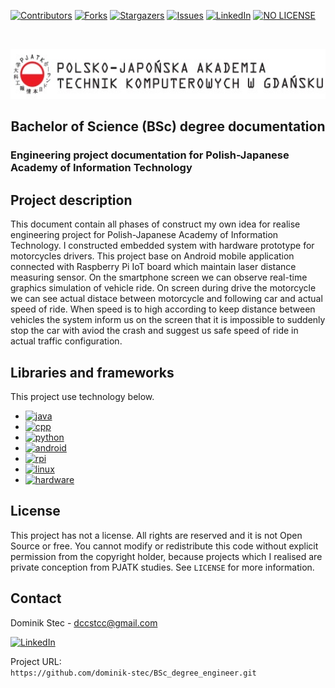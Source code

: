 <!--
*** Thanks for checking out c. If you have a suggestion
*** that would make this better, please fork the repo and create a pull request
*** or simply open an issue with the tag "enhancement".
*** Thanks again! Now go create something AMAZING! :D
-->

<!-- PROJECT SHIELDS -->
<!--
*** I'm using markdown "reference style" links for readability.
*** Reference links are enclosed in brackets [ ] instead of parentheses ( ).
*** See the bottom of this document for the declaration of the reference variables
*** for contributors-url, forks-url, etc. This is an optional, concise syntax you may use.
*** https://www.markdownguide.org/basic-syntax/#reference-style-links
-->

[![Contributors][contributors-shield]][contributors-url]
[![Forks][forks-shield]][forks-url]
[![Stargazers][stars-shield]][stars-url]
[![Issues][issues-shield]][issues-url]
[![LinkedIn][linkedin-shield]][linkedin-url]
[![NO LICENSE][license-shield]][license-url]

<!-- PROJECT LOGO -->
<br />
<p align="center">
  <a href="https://gdansk.pja.edu.pl/pl/">
    <img src="images/logo.jpg" alt="Logo" width="540" height="80">
  </a>

  <h2 align="center">Bachelor of Science (BSc) degree documentation</h2>

  <p align="center">
    <h3> Engineering project documentation for Polish-Japanese Academy of Information Technology </h3>
    <!-- <br />
    <a href="https://github.com/dccstcc/SoftDrive_doc"><strong>» go to DOCUMENT »</strong></a>
    <br />
    <br /> -->
    <!-- <a href="https://github.com/othneildrew/Best-README-Template">View Demo</a>
    ·
    <a href="https://github.com/othneildrew/Best-README-Template/issues">Report Bug</a>
    ·
    <a href="https://github.com/othneildrew/Best-README-Template/issues">Request Feature</a> -->
  </p>
</p>

<!-- ABOUT THE PROJECT -->

## Project description

This document contain all phases of construct my own idea for realise engineering project for Polish-Japanese Academy of Information Technology. I constructed embedded system with hardware prototype for motorcycles drivers. This project base on Android mobile application connected with Raspberry Pi IoT board which maintain laser distance measuring sensor. On the smartphone screen we can observe real-time graphics simulation of vehicle ride. On screen during drive the motorcycle we can see actual distace between motorcycle and following car and actual speed of ride. When speed is to high according to keep distance between vehicles the system inform us on the screen that it is impossible to suddenly stop the car with aviod the crash and suggest us safe speed of ride in actual traffic configuration.

## Libraries and frameworks

This project use technology below.

- [![java][java-shield]][java-url]
- [![cpp][cpp-shield]][cpp-url]
- [![python][python-shield]][python-url]
- [![android][android-shield]][android-url]
- [![rpi][rpi-shield]][rpi-url]
- [![linux][linux-shield]][linux-url]
- [![hardware][hardware-shield]][hardware-url]

<!-- LICENSE -->

## License

This project has not a license.
All rights are reserved and it is not Open Source or free. You cannot modify or redistribute this code without explicit permission from the copyright holder, because projects which I realised are private conception from PJATK studies.
See `LICENSE` for more information.

<!-- CONTACT -->

## Contact

Dominik Stec - dccstcc@gmail.com

[![LinkedIn][linkedin-shield]][linkedin-url]

Project URL:
<br />
`https://github.com/dominik-stec/BSc_degree_engineer.git`

<!-- ACKNOWLEDGEMENTS
## Acknowledgements
* [GitHub Emoji Cheat Sheet](https://www.webpagefx.com/tools/emoji-cheat-sheet)
* [Img Shields](https://shields.io)
* [Choose an Open Source License](https://choosealicense.com)
* [GitHub Pages](https://pages.github.com)
* [Animate.css](https://daneden.github.io/animate.css)
* [Loaders.css](https://connoratherton.com/loaders)
* [Slick Carousel](https://kenwheeler.github.io/slick)
* [Smooth Scroll](https://github.com/cferdinandi/smooth-scroll)
* [Sticky Kit](http://leafo.net/sticky-kit)
* [JVectorMap](http://jvectormap.com)
* [Font Awesome](https://fontawesome.com)

-->

<!-- MARKDOWN LINKS & IMAGES -->
<!-- https://www.markdownguide.org/basic-syntax/#reference-style-links -->

[contributors-shield]: https://img.shields.io/github/contributors/dominik-stec/BSc_degree_engineer.svg?style=for-the-badge
[contributors-url]: https://github.com/dominik-stec/BSc_degree_engineer/graphs/contributors
[forks-shield]: https://img.shields.io/github/forks/dominik-stec/BSc_degree_engineer.svg?style=for-the-badge
[forks-url]: https://github.com/dominik-stec/BSc_degree_engineer/network/members
[stars-shield]: https://img.shields.io/github/stars/dominik-stec/BSc_degree_engineer.svg?style=for-the-badge
[stars-url]: https://github.com/dominik-stec/BSc_degree_engineer/stargazers
[issues-shield]: https://img.shields.io/github/issues/dominik-stec/BSc_degree_engineer.svg?style=for-the-badge
[issues-url]: https://github.com/dominik-stec/BSc_degree_engineer/issues
[license-shield]: https://img.shields.io/badge/License-NONE-orange
[license-url]: https://github.com/dominik-stec/BSc_degree_engineer/blob/master/LICENSE.md
[linkedin-shield]: https://img.shields.io/badge/-LinkedIn-black.svg?style=for-the-badge&logo=linkedin&colorB=555
[linkedin-url]: https://www.linkedin.com/in/dominik-stec
[product-screenshot]: images/screenshot.png
[java-shield]: https://img.shields.io/badge/-Java-red
[java-url]: https://www.java.com/en/
[cpp-shield]: https://img.shields.io/badge/-C++-blue
[cpp-url]: https://isocpp.org/
[python-shield]: https://img.shields.io/badge/-Python-yellow
[python-url]: https://www.python.org/
[android-shield]: https://img.shields.io/badge/-Android-green
[android-url]: https://www.android.com/
[rpi-shield]: https://img.shields.io/badge/-RaspberryPI-pink
[rpi-url]: https://www.raspberrypi.com/products/raspberry-pi-4-model-b/
[linux-shield]: https://img.shields.io/badge/-Linux-white
[linux-url]: https://www.raspbian.org/
[hardware-shield]: https://img.shields.io/badge/-Hardware-black
[hardware-url]: https://www.garmin.com/pl-PL/p/557294
